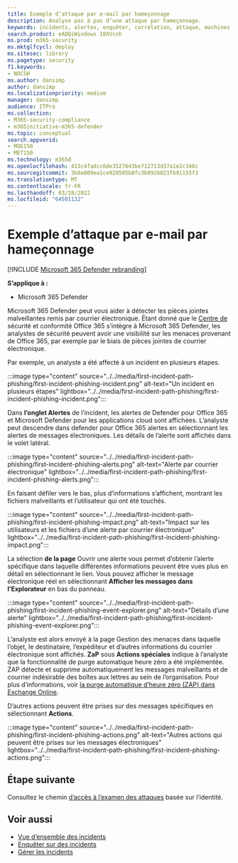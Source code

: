 ```yaml
---
title: Exemple d’attaque par e-mail par hameçonnage
description: Analyse pas à pas d’une attaque par hameçonnage.
keywords: incidents, alertes, enquêter, corrélation, attaque, machines, appareils, utilisateurs, identités, identité, boîte de réception, e-mail, 365, microsoft, m365
search.product: eADQiWindows 10XVcnh
ms.prod: m365-security
ms.mktglfcycl: deploy
ms.sitesec: library
ms.pagetype: security
f1.keywords:
- NOCSH
ms.author: dansimp
author: dansimp
ms.localizationpriority: medium
manager: dansimp
audience: ITPro
ms.collection:
- M365-security-compliance
- m365initiative-m365-defender
ms.topic: conceptual
search.appverid:
- MOE150
- MET150
ms.technology: m365d
ms.openlocfilehash: 413c4fadcc6de3527643be712713d37a1e2c346c
ms.sourcegitcommit: 3b8e009ea1ce928505b8fc3b8926021fb91155f3
ms.translationtype: MT
ms.contentlocale: fr-FR
ms.lasthandoff: 03/28/2022
ms.locfileid: "64501132"
---
```

# <a name="example-of-a-phishing-email-attack"></a>Exemple d’attaque par e-mail par hameçonnage

[!INCLUDE [Microsoft 365 Defender rebranding](../includes/microsoft-defender.md)]

**S’applique à :**
- Microsoft 365 Defender

Microsoft 365 Defender peut vous aider à détecter les pièces jointes malveillantes remis par courrier électronique. Étant donné que le [Centre de](https://protection.office.com/) sécurité et conformité Office 365 s’intègre à Microsoft 365 Defender, les analystes de sécurité peuvent avoir une visibilité sur les menaces provenant de Office 365, par exemple par le biais de pièces jointes de courrier électronique.

Par exemple, un analyste a été affecté à un incident en plusieurs étapes.
 
:::image type="content" source="../../media/first-incident-path-phishing/first-incident-phishing-incident.png" alt-text="Un incident en plusieurs étapes" lightbox="../../media/first-incident-path-phishing/first-incident-phishing-incident.png":::

Dans **l’onglet Alertes** de l’incident, les alertes de Defender pour Office 365 et Microsoft Defender pour les applications cloud sont affichées. L’analyste peut descendre dans defender pour Office 365 alertes en sélectionnant les alertes de messages électroniques. Les détails de l’alerte sont affichés dans le volet latéral.

:::image type="content" source="../../media/first-incident-path-phishing/first-incident-phishing-alerts.png" alt-text="Alerte par courrier électronique" lightbox="../../media/first-incident-path-phishing/first-incident-phishing-alerts.png":::
 
En faisant défiler vers le bas, plus d’informations s’affichent, montrant les fichiers malveillants et l’utilisateur qui ont été touchés.

:::image type="content" source="../../media/first-incident-path-phishing/first-incident-phishing-impact.png" alt-text="Impact sur les utilisateurs et les fichiers d’une alerte par courrier électronique" lightbox="../../media/first-incident-path-phishing/first-incident-phishing-impact.png":::
  
La sélection **de la page** Ouvrir une alerte vous permet d’obtenir l’alerte spécifique dans laquelle différentes informations peuvent être vues plus en détail en sélectionnant le lien. Vous pouvez afficher le message électronique réel en sélectionnant **Afficher les messages dans l’Explorateur** en bas du panneau.
 
:::image type="content" source="../../media/first-incident-path-phishing/first-incident-phishing-event-explorer.png" alt-text="Détails d’une alerte" lightbox="../../media/first-incident-path-phishing/first-incident-phishing-event-explorer.png"::: 

L’analyste est alors envoyé à la page Gestion des menaces dans laquelle l’objet, le destinataire, l’expéditeur et d’autres informations du courrier électronique sont affichés. **ZaP** sous **Actions spéciales** indique à l’analyste que la fonctionnalité de purge automatique heure zéro a été implémentée. ZAP détecte et supprime automatiquement les messages malveillants et de courrier indésirable des boîtes aux lettres au sein de l’organisation. Pour plus d’informations, voir [la purge automatique d’heure zéro (ZAP) dans Exchange Online](../office-365-security/zero-hour-auto-purge.md).

D’autres actions peuvent être prises sur des messages spécifiques en sélectionnant **Actions**. 
 
:::image type="content" source="../../media/first-incident-path-phishing/first-incident-phishing-actions.png" alt-text="Autres actions qui peuvent être prises sur les messages électroniques" lightbox="../../media/first-incident-path-phishing/first-incident-phishing-actions.png"::: 

## <a name="next-step"></a>Étape suivante

Consultez le chemin [d’accès à l’examen des attaques](first-incident-path-identity.md) basée sur l’identité.

## <a name="see-also"></a>Voir aussi

- [Vue d’ensemble des incidents](incidents-overview.md)
- [Enquêter sur des incidents](investigate-incidents.md)
- [Gérer les incidents](manage-incidents.md)
